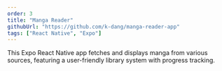 ```yaml
---
order: 3
title: "Manga Reader"
githubUrl: "https://github.com/k-dang/manga-reader-app"
tags: ["React Native", "Expo"]
---
```


This Expo React Native app fetches and displays manga from various sources, featuring a user-friendly library system with progress tracking.
